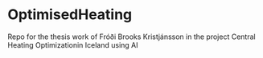 # OptimisedHeating
Repo for the thesis work of Fróði Brooks Kristjánsson in the project Central Heating Optimizationin Iceland using AI
